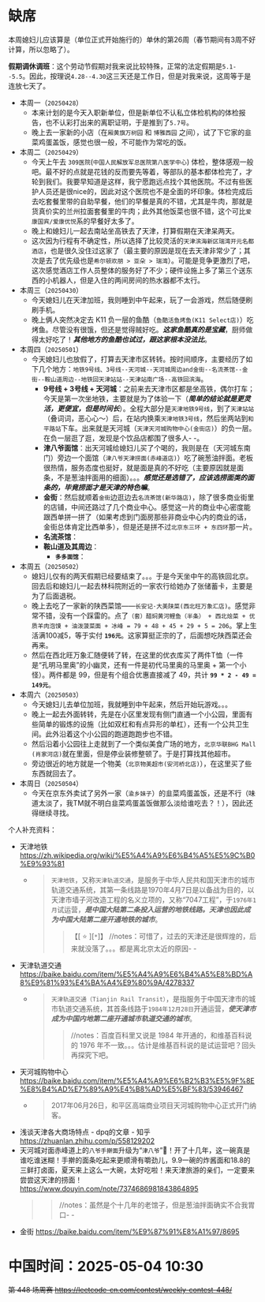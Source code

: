 
# 缺席

本周媳妇儿应该算是（单位正式开始施行的）单休的第26周（春节期间有3周不好计算，所以忽略了）。

**假期调休调班**：这个劳动节假期对我来说比较特殊，正常的法定假期是`5.1--5.5`。因此，按理说`4.28--4.30`这三天还是工作日，但是对我来说，这周等于是连放七天了。

- 本周一（`20250428`） 
  * 本来计划的是今天入职新单位，但是新单位不认私立体检机构的体检报告，也不认彩打出来的离职证明，于是推到了`5.7号`。
  * 晚上去一家新的小店（在`厢黄旗万树园` 和 `博雅西园` 之间），试了下它家的韭菜鸡蛋盖饭，感觉也很一般，不可能作为常吃的饭。
- 本周二（`20250429`） 
  * 今天上午去 `309医院`(`中国人民解放军总医院第八医学中心`) 体检，整体感观一般吧。最不好的点就是花钱的反而要先等着，等部队的基本都体检完了，才轮到我们。我要早知道是这样，我宁愿跑远点找个其他医院。不过有些医护人员还是很nice的，因此对这个医院也不是全面的坏印象。体检完成后去吃套餐里带的自助早餐，他们的早餐是真的不错，尤其是牛肉，那就是货真价实的兰州拉面套餐里的牛肉；此外其他饭菜也很不错，这个可比`爱康国宾/爱康优悦`系的早餐好太多了。
  * 晚上和媳妇儿一起去南站坐高铁去了天津，打算假期在天津呆两天。
  * 这次因为行程有不确定性，所以选择了比较灵活的`天津滨海新区瑞湾开元名都酒店`，也是很久没住过这家了（最主要的原因是现在去天津非常少了；其次是去了优先级也是`希尔顿欢朋 > 亚朵 > 瑞湾`）。可能是竞争更激烈了吧，这次感觉酒店工作人员整体的服务好了不少；硬件设施上多了第三个送东西的小机器人，但是入住的两间房间的热水器都不太行。
- 本周三（`20250430`） 
  * 今天媳妇儿在天津加班，我则睡到中午起来，玩了一会游戏，然后随便刷刷手机。
  * 晚上俩人突然决定去 K11 负一层的鱼酷（`鱼酷活鱼烤鱼(K11 Select店)`）吃烤鱼。尽管没有很饿，但还是觉得贼好吃。***这家鱼酷真的是宝藏***，厨师做得太好吃了！***其他地方的鱼酷也试过，跟这家根本没法比***。
- 本周四（`20250501`） 
  * 今天媳妇儿也放假了，打算去天津市区转转。按时间顺序，主要经历了如下几个地方：`地铁9号线、3号线--天河城--天河城周边and金街--名流茶馆--金街--鞍山道周边--地铁回天津站站--天津站南广场--高铁回滨海`。
    + **9号线 + 3号线 + 天河城**：之前来去天津市区都是坐高铁，偶尔打车；今天是第一次坐地铁，主要就是为了体验一下（***简单的结论就是更灵活，更便宜，但是时间长***）。全程大部分是`天津地铁9号线`，到了`天津站站`（叠词词，恶心心～）后，在站内换乘`天津地铁3号线`，然后坐两站到`和平路站`下车。出来就是天河城（`天津天河城购物中心(金街店)`）的负一层。在负一层逛了逛，发现是个饮品店都围了很多人- -。
    + **津八爷面馆**：出天河城给媳妇儿买了个喝的，我则是在（天河城东南门）旁边一个面馆（`津八爷天津捞面(赤峰道店)`）吃了碗葱油拌面。老板很热情，服务态度也挺好，就是面是真的不好吃（主要原因就是面条，不是葱油拌面用的细面）。。。***感觉还是选错了，应该选捞面类的面条的，毕竟捞面才是天津的特色嘛***。
    + **金街**：然后就顺着`金街`边逛边去`名流茶馆(新华路店)`，除了很多商业街里的店铺，中间还路过了几个商业中心。感觉这一片的商业中心密度能跟西单拼一拼了（如果考虑到门面房那些非商业中心内的商业的话，金街总体肯定比西单多），但是还是拼不过`北京东三环 + 东四环`那一片。
    + **名流茶馆**：
    + **鞍山道及其周边**：
      - **`多多面馆`**：
- 本周五（`20250502`） 
  * 媳妇儿仅有的两天假期已经要结束了。。。于是今天坐中午的高铁回北京。回去后和媳妇儿一起去林科院附近的一家农行给她办了张储蓄卡，主要是为了后面退税。
  * 晚上去吃了一家新的陕西菜馆——`长安记·大美陕菜(西北旺万象汇店)`。感觉非常不错，没有一个踩雷的。点了`（套）醋焖黄河鲤鱼（半条） + 西北烩菜 + 优质羊肉泡馍 + 油泼菠菜面 + 冰峰 = 79 + 48 + 45 + 29 + 5 = 206`。掌上生活满100减5，等于实付 **`196元`**。这家算挺正宗的了，后面想吃陕西菜还会再来。
  * 然后在西北旺万象汇随便转了转，在这里的优衣库买了两件T恤（一件是“孔明马里奥”的小幽灵，还有一件是初代马里奥的马里奥 + 第一个小怪）。两件都是 99，但是有个组合优惠直接减了 49，共计 **`99 * 2 - 49 = 149元`**。
- 本周六（`20250503`） 
  * 今天媳妇儿去单位加班，我就睡到中午起来，然后开始玩游戏。。。
  * 晚上一起去外面转转，先是在小区里发现有侧门直通一个小公园，里面有些简单的锻炼的设施（比如双杠和有点异形的单杠），还有一个公共卫生间。此外沿着这个小公园的跑道跑跑步也不错。
  * 然后沿着小公园往上走就到了一个类似美食广场的地方，`北京华联BHG Mall (肖家河店)`就在里面，但是停业装修整顿了。于是打算找其他超市。
  * 旁边很近的地方就是一个物美（`北京物美超市(安河桥北店)`），在这里买了些东西就回去了。
- 本周日（`20250504`） 
  * 今天在京东外卖试了另外一家（`渝乡妹子`）的韭菜鸡蛋盖饭，还是不行（味道太淡了，我TM就不明白韭菜鸡蛋盖饭做那么淡给谁吃去？！），因此还得继续寻找。

个人补充资料：
- 天津地铁 https://zh.wikipedia.org/wiki/%E5%A4%A9%E6%B4%A5%E5%9C%B0%E9%93%81
  * > `天津地铁`，又称`天津轨道交通`，是服务于中华人民共和国天津市的城市轨道交通系统，其第一条线路是1970年4月7日是以备战为目的，以天津市墙子河改造工程的名义立项的，又称“7047工程”，于`1976年1月`试运营，***是中国大陆第二条投入运营的地铁线路。天津也因此成为中国大陆第二座开通地铁的城市***。
    >> 【[ :star: ][`*`]】 //notes：可惜了，过去的天津还是很辉煌的，后来就没落了。。。都是离北京太近的原因- -
- 天津轨道交通 https://baike.baidu.com/item/%E5%A4%A9%E6%B4%A5%E8%BD%A8%E9%81%93%E4%BA%A4%E9%80%9A/4278337
  * > `天津轨道交通（Tianjin Rail Transit）`，是指服务于中国天津市的城市轨道交通系统，其首条线路于`1984年12月28日`开通运营，***使天津市成为中国内地第二座开通城市轨道交通的城市***。
    >> //notes：百度百科里又说是 1984 年开通的，和维基百科说的 1976 年不一致。。。估计是维基百科说的是试运营吧？回头再探究下吧。
- 天河城购物中心 https://baike.baidu.com/item/%E5%A4%A9%E6%B2%B3%E5%9F%8E%E8%B4%AD%E7%89%A9%E4%B8%AD%E5%BF%83/53946467
  * > 2017年06月26日，和平区高端商业项目天河城购物中心正式开门纳客。
- 浅谈天津各大商场特点 - dpq的文章 - 知乎 https://zhuanlan.zhihu.com/p/558129202
- 天河城对面赤峰道上的`八爷手擀面`升级为“`津八爷`”👏！开了十几年，这一碗真是谁吃谁迷糊！手擀的面条吃起来更顺滑有嚼劲儿，9.9一碗的炸酱面和18.8的三鲜打卤面，夏天来上这么一大碗，太好吃啦！来天津旅游的亲们，一定要来尝尝这天津的捞面！ https://www.douyin.com/note/7374686981843864895
  >> //notes：虽然是个十几年的老馆子，但是葱油拌面确实不合我胃口- -
- 金街 https://baike.baidu.com/item/%E9%87%91%E8%A1%97/8695

# 中国时间：2025-05-04 10:30

~~第 448 场周赛 https://leetcode-cn.com/contest/weekly-contest-448/~~
